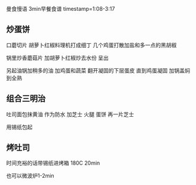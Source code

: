 曼食慢语 3min早餐食谱 timestamp=1:08-3:17

## 炒蛋饼
口蘑切片
胡萝卜红椒料理机打成细丁
几个鸡蛋打散加盐和多一点的黑胡椒

锅里炒香蘑菇片
加胡萝卜红椒炒去水份
呈出

另起油锅加稍多的油
加鸡蛋和蔬菜
翻开凝固的下层蛋皮
直到鸡蛋凝固
加锅盖焖到全熟

## 组合三明治
吐司面包抹黄油 作为防水
加芝士 火腿 蛋饼 再一片芝士

用锡纸包起

## 烤吐司
时间充裕的话带锡纸进烤箱
180C 20min

也可以微波炉1-2min
